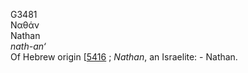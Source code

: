 <body>
  <p>G3481<br>  Ναθάν  <br> Nathan  <br><i>nath-an‘ </i><br>Of Hebrew origin [<a href="h5416.htm">5416</a> ; <i>Nathan</i>, an Israelite: - Nathan.<br></p>
 </body>